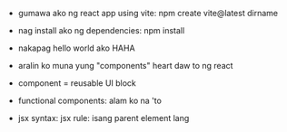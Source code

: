 - gumawa ako ng react app using vite: npm create vite@latest dirname
- nag install ako ng dependencies: npm install 
- nakapag hello world ako HAHA


- aralin ko muna yung "components" heart daw to ng react
- component = reusable UI block
- functional components: alam ko na 'to
- jsx syntax: jsx rule: isang parent element lang